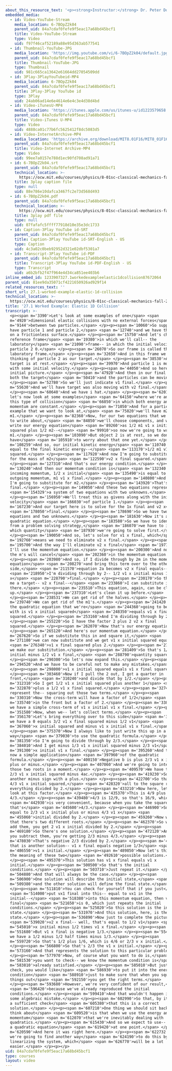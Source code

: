 ```yaml
---
about_this_resource_text: '<p><strong>Instructor:</strong> Dr. Peter Dourmashkin</p>'
embedded_media:
  - id: Video-YouTube-Stream
    media_location: 6-7BOpZ2k04
    parent_uid: 84a7cdaf0fefe9f5eac17a68bd45bcf1
    title: Video-YouTube-Stream
    type: Video
    uid: f97f46caf52189a88e95d363ab577541
  - id: Thumbnail-YouTube-JPG
    media_location: 'https://img.youtube.com/vi/6-7BOpZ2k04/default.jpg'
    parent_uid: 84a7cdaf0fefe9f5eac17a68bd45bcf1
    title: Thumbnail-YouTube-JPG
    type: Thumbnail
    uid: 981c665ca13642e61664dd27054509dd
  - id: 3Play-3PlayYouTubeid-MP4
    media_location: 6-7BOpZ2k04
    parent_uid: 84a7cdaf0fefe9f5eac17a68bd45bcf1
    title: 3Play-3Play YouTube id
    type: 3Play
    uid: 24ab06ad14e6e4614e6e4c3e4d38d4bd
  - id: Video-iTunesU-MP4
    media_location: 'https://itunes.apple.com/us/itunes-u/id1223579658'
    parent_uid: 84a7cdaf0fefe9f5eac17a68bd45bcf1
    title: Video-iTunes U-MP4
    type: Video
    uid: 4888ca01c77b6fc5625412f8dc5083d5
  - id: Video-InternetArchive-MP4
    media_location: 'https://archive.org/download/MIT8.01F16/MIT8_01F16_L27v01_360p.mp4'
    parent_uid: 84a7cdaf0fefe9f5eac17a68bd45bcf1
    title: Video-Internet Archive-MP4
    type: Video
    uid: 99ee7a0157e788d1ec90fd708ad91a71
  - id: 6-7BOpZ2k04.srt
    parent_uid: 84a7cdaf0fefe9f5eac17a68bd45bcf1
    technical_location: >-
      https://ocw.mit.edu/courses/physics/8-01sc-classical-mechanics-fall-2016/week-9-collision-theory/27.1-worked-example-elastic-1d-collision/27.1-worked-example-elastic-1d-collision/6-7BOpZ2k04.srt
    title: 3play caption file
    type: null
    uid: 88e786e10dafca3467fc2e73d568d493
  - id: 6-7BOpZ2k04.pdf
    parent_uid: 84a7cdaf0fefe9f5eac17a68bd45bcf1
    technical_location: >-
      https://ocw.mit.edu/courses/physics/8-01sc-classical-mechanics-fall-2016/week-9-collision-theory/27.1-worked-example-elastic-1d-collision/27.1-worked-example-elastic-1d-collision/6-7BOpZ2k04.pdf
    title: 3play pdf file
    type: null
    uid: 07fafafc5ffff77918d10e35e3dc1733
  - id: Caption-3Play YouTube id-SRT
    parent_uid: 84a7cdaf0fefe9f5eac17a68bd45bcf1
    title: Caption-3Play YouTube id-SRT-English - US
    type: Caption
    uid: 4c3a02c0beb92952d321e02dbf5301a7
  - id: Transcript-3Play YouTube id-PDF
    parent_uid: 84a7cdaf0fefe9f5eac17a68bd45bcf1
    title: Transcript-3Play YouTube id-PDF-English - US
    type: Transcript
    uid: a6b2bfb2f47f964e4d34ca851ee403b6
inline_embed_id: 1233907327.1workedexampleelastic1dcollision87672064
parent_uid: 81ee9da35071cf4221650926ad929f14
related_resources_text: ''
short_url: 27.1-worked-example-elastic-1d-collision
technical_location: >-
  https://ocw.mit.edu/courses/physics/8-01sc-classical-mechanics-fall-2016/week-9-collision-theory/27.1-worked-example-elastic-1d-collision/27.1-worked-example-elastic-1d-collision
title: '27.1 Worked Example: Elastic 1D Collision'
transcript: >-
  <p><span m='3390'>Let's look at some examples of one</span> <span
  m='4920'>dimensional elastic collisions with no external forces</span> <span
  m='9144'>between two particles.</span> </p><p><span m='10060'>So suppose I
  have particle 1 and particle 2,</span> <span m='12740'>and we have them moving
  on a frictionless surface.</span> </p><p><span m='15750'>And let's choose a
  reference frame</span> <span m='19380'>in which we'll call-- the
  laboratory</span> <span m='21090'>frame-- in which the initial velocity of
  particle 2 0.</span> </p><p><span m='26070'>So our frame is called the
  laboratory frame.</span> </p><p><span m='32650'>And in this frame we're
  thinking of particle 2 as our target.</span> </p><p><span m='38530'>And the
  target is at rest.</span> </p><p><span m='39970'>And particle 1 is moving in
  with some initial velocity.</span> </p><p><span m='44050'>And so here is our
  initial picture.</span> </p><p><span m='47920'>And then in our final state,
  both the target</span> <span m='50410'>and the particles can be moving.</span>
  </p><p><span m='52780'>So we'll just indicate v1 final.</span> </p><p><span
  m='55630'>And we'll have target was also moving with v2 final.</span>
  </p><p><span m='60640'>And we have i hat.</span> </p><p><span m='62016'>So
  let's now look at some examples</span> <span m='64150'>where we're analyzing
  this type of collision</span> <span m='66850'>in which both energy and
  momentum are constant.</span> </p><p><span m='71050'>And for a particular
  example that we want to look at,</span> <span m='75820'>we'll have m2 is twice
  m1.</span> </p><p><span m='82360'>Now, for our two equations that we're going
  to write about,</span> <span m='84850'>we'll choose components, and we'll
  write our energy equation</span> <span m='89260'>as 1/2 m1 v1 x initial
  squared plus 1/2 m2--</span> <span m='99910'>so now we're going to write 2
  m1.</span> </p><p><span m='103090'>But object 2 is at rest, so we don't
  have</span> <span m='105910'>to worry about that one yet.</span> </p><p><span
  m='108259'>And so, our initial kinetic energy</span> <span m='110740'>is just
  equal to the final kinetic energy--</span> <span m='113170'>1/2 m1 v1 x final
  squared.</span> </p><p><span m='117920'>And now I'm going to substitute in 2m1
  for the mass of m2</span> <span m='122590'>v2 x final squared.</span>
  </p><p><span m='127310'>And that's our energy condition.</span> </p><p><span
  m='130240'>And then our momentum condition is</span> <span m='132340'>that the
  incoming momentum, 1/2 x initial</span> <span m='135490'>is equal to the
  outgoing momentum, m1 v1 x final.</span> </p><p><span m='140800'>And again,
  I'm going to substitute for m2.</span> </p><p><span m='143920'>That's 2m1 v2 x
  final.</span> </p><p><span m='149050'>And these two equations represent</span>
  <span m='154329'>a system of two equations with two unknowns.</span>
  </p><p><span m='156950'>We'll treat this as givens along with the initial
  velocity</span> <span m='166030'>of particle 1.</span> </p><p><span
  m='167230'>And our target here is to solve for the 1x final and v2 x</span>
  <span m='178050'>final.</span> </p><p><span m='178690'>So we have two
  equations and two unknowns.</span> </p><p><span m='181630'>Now it's a
  quadratic equation.</span> </p><p><span m='183580'>So we have to identify--
  from a problem solving strategy,</span> <span m='186070'>we have to identify
  which quantity</span> <span m='187930'>we're going to solve first.</span>
  </p><p><span m='190050'>And so, let's solve for v1 x final, which</span> <span
  m='192760'>means we need to eliminate v2 x final.</span> </p><p><span
  m='195700'>And the way I'll eliminate v2 x final</span> <span m='197740'>is
  I'll use the momentum equation.</span> </p><p><span m='200300'>And notice that
  the m's will cancel</span> <span m='202360'>in the momentum equation.</span>
  </p><p><span m='203980'>And so, if I divide through by 2m in the momentum
  equation</span> <span m='208270'>and bring this term over to the other
  side,</span> <span m='211570'>equation 2a becomes v2 x final equals--</span>
  <span m='218950'>I'm dividing through by 2-- 1/2 v1 x initial minus 1/2 v1
  x</span> <span m='228790'>final.</span> </p><p><span m='230170'>So this gives
  me a target-- v2 x final--</span> <span m='233860'>I can substitute into
  there.</span> </p><p><span m='235510'>This equation, again, can be cleaned
  up.</span> </p><p><span m='237310'>Let's clean it up before.</span>
  </p><p><span m='238531'>We can get rid of the halves.</span> </p><p><span
  m='239740'>We can get rid of the m1's.</span> </p><p><span m='241420'>And so
  the quadratic equation that we're</span> <span m='244360'>going to be working
  with is v1 x initial squared</span> <span m='248350'>equals v1 x final
  squared.</span> </p><p><span m='253160'>And I'm dividing through by 2.</span>
  </p><p><span m='255220'>So I have the factor 2 plus 2 v2 x final
  squared.</span> </p><p><span m='262070'>Now that's our energy equation.</span>
  </p><p><span m='265120'>And here's our momentum equation.</span> </p><p><span
  m='267620'>So if we substitute this in and square it,</span> <span
  m='271180'>we can now substitute and we get v1 x initial squared equals</span>
  <span m='276340'>v1 x final squared plus 2.</span> </p><p><span m='279200'>Now
  we make our substitution.</span> </p><p><span m='281409'>So that's 1/2 v1 x
  initial minus 1/2 v1 x final,</span> <span m='288790'>quantity squared.</span>
  </p><p><span m='290300'>So let's now expand this.</span> </p><p><span
  m='294520'>And we have to be careful not to make any mistakes.</span>
  </p><p><span m='298000'>v1 x initial squared equals v1 x final squared.</span>
  </p><p><span m='303460'>Now if I pull the 2 out, I got a quarter in
  front,</span> <span m='310240'>and divide that by 1/2.</span> </p><p><span
  m='312310'>So I get 1/2 v1 x initial squared plus another 1</span> <span
  m='322870'>plus a 1/2 v1 x final squared.</span> </p><p><span m='327460'>Those
  represent the-- squaring out those two terms.</span> </p><p><span
  m='330310'>Now the cross-term will have a factor of 1/2</span> <span
  m='335740'>in the front but a factor of 2.</span> </p><p><span m='338150'>So
  we have a simple cross-term of v1 x initial v1 x final.</span> </p><p><span
  m='351580'>Now, when we-- let's collect terms.</span> </p><p><span
  m='356170'>Let's bring everything over to this side</span> <span m='358450'>so
  we have a 0 equals 3/2 v1 x final squared minus 1/2 v1</span> <span
  m='367060'>x initial squared and minus v1 x initial v1 x final.</span>
  </p><p><span m='375370'>Now I always like to just write this up in a simple
  way</span> <span m='379030'>to use the quadratic formula.</span> </p><p><span
  m='381350'>So I'm going to divide through by 2/3.</span> </p><p><span
  m='384010'>And I get minus 1/3 v1 x initial squared minus 2/3 v1</span> <span
  m='391300'>x initial v1 x final.</span> </p><p><span m='395260'>And this is
  now a simple application</span> <span m='397960'>of the quadratic
  formula.</span> </p><p><span m='400150'>Negative b is plus 2/3 v1 x initial
  plus or minus.</span> </p><p><span m='407060'>And we're going to interpret
  those two roots in a moment.</span> </p><p><span m='409570'>We have to factor
  2/3 v1 x initial squared minus 4ac.</span> </p><p><span m='419230'>So that's
  another minus sign with a plus.</span> </p><p><span m='422700'>So that's plus
  4/3 v1 x initial squared,</span> <span m='428320'>all to the square root, and
  everything divided by 2.</span> </p><p><span m='433210'>Now here, let's just
  look at this factor.</span> </p><p><span m='435370'>This is 4/9 plus
  4/3.</span> </p><p><span m='439480'>4/3 is 12/9, so that's 16/9, which</span>
  <span m='442930'>is very convenient, because when you take the square root
  that's</span> <span m='445600'>4/3.</span> </p><p><span m='446900'>So we get
  equal to 2/3 v1 x initial plus or minus 4/3 v1 x</span> <span
  m='455060'>initial divided by 2.</span> </p><p><span m='459260'>Now we see
  that there's two different roots.</span> </p><p><span m='462370'>So when you
  add them, you get 2 v1 x initial divided by 2.</span> </p><p><span
  m='469180'>So there's one solution.</span> </p><p><span m='472120'>And when
  you subtract them, you're getting 2/3 minus 4/3.</span> </p><p><span
  m='478030'>That's negative 2/3 divided by 2.</span> </p><p><span m='481270'>So
  that is another solution-- v1 x final equals negative 1/3</span> <span
  m='486550'>v1 x initial.</span> </p><p><span m='489850'>Now let's think about
  the meaning of these two</span> <span m='492610'>possible solutions.</span>
  </p><p><span m='495370'>This solution has v1 x final equals v1 x
  initial.</span> </p><p><span m='500500'>So that's the initial
  conditions.</span> </p><p><span m='503710'>Just repeat it.</span> </p><p><span
  m='504880'>And that will always be the case.</span> </p><p><span
  m='506900'>One solution will describe the initial state,</span> <span
  m='509380'>and the other solution will define the final state.</span>
  </p><p><span m='511810'>You can check for yourself that if you just</span>
  <span m='514000'>put vx1 final into this-- equal to vx1 in the
  initial--</span> <span m='518380'>into this momentum equation, then v2 x
  final</span> <span m='521650'>is 0, which just repeats the initial
  conditions.</span> </p><p><span m='525020'>So this solution is the initial
  state.</span> </p><p><span m='531970'>And this solution, here, is the final
  state.</span> </p><p><span m='536890'>Now just to complete the picture,</span>
  <span m='539020'>v2 x final-- well, that's equal to 1/2 v1</span> <span
  m='545010'>x initial minus 1/2 times v1 x final.</span> </p><p><span
  m='551680'>But v1 x final is negative 1/3.</span> </p><p><span m='554890'>So
  we have a 1/2 minus 1/2 half times minus 1/3.</span> </p><p><span
  m='559720'>So that's 1/2 plus 1/6, which is 4/6 or 2/3 v x initial.</span>
  </p><p><span m='566800'>So that's 2/3 the v1 x initial.</span> </p><p><span
  m='573160'>And that represents the solution to this particular problem.</span>
  </p><p><span m='577970'>Now, of course what you want to do is,</span> <span
  m='581530'>you want to check-- we know the momentum condition is</span> <span
  m='583810'>already satisfied.</span> </p><p><span m='585010'>But just as a
  check, you would like</span> <span m='586930'>to put it into the energy
  condition</span> <span m='588910'>just to make sure that when you square these
  things out</span> <span m='592150'>you get the right terms.</span>
  </p><p><span m='593680'>However, we're very confident of our result,</span>
  <span m='596420'>because we've already reproduced the initial
  conditions.</span> </p><p><span m='599410'>And that wouldn't happen if we made
  some algebraic mistake.</span> </p><p><span m='602990'>So that, by itself, is
  a sufficient check</span> <span m='605380'>that this is a correct
  solution.</span> </p><p><span m='607210'>One thing we should sit back and
  think about</span> <span m='609520'>is that when we use the energy and
  momentum</span> <span m='612070'>that we're inevitably dealing with
  quadratics.</span> </p><p><span m='615430'>And so we expect to use-- to solve
  a quadratic equation</span> <span m='619420'>at one point.</span> </p><p><span
  m='620590'>And here it was right here.</span> </p><p><span m='622732'>Now
  we're going to find another way</span> <span m='624190'>to do this by
  linearizing the system, which</span> <span m='626770'>will be a lot
  easier.</span> </p><p></p>
uid: 84a7cdaf0fefe9f5eac17a68bd45bcf1
type: courses
layout: video
---
```

